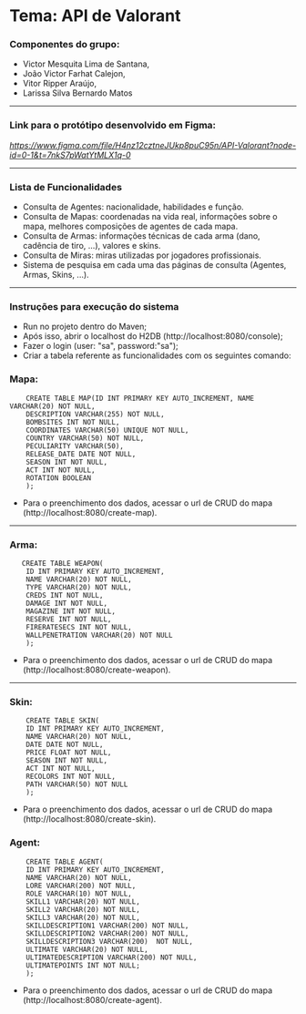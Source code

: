# **Tema: API de Valorant**
### Componentes do grupo:
* Victor Mesquita Lima de Santana,
* João Victor Farhat Calejon,
* Vitor Ripper Araújo,
* Larissa Silva Bernardo Matos
***
### Link para o protótipo desenvolvido em Figma:

*https://www.figma.com/file/H4nz12cztneJUkp8puC95n/API-Valorant?node-id=0-1&t=7nkS7pWatYtMLX1q-0*

***
### Lista de Funcionalidades

* Consulta de Agentes: nacionalidade, habilidades e função.
* Consulta de Mapas: coordenadas na vida real, informações sobre o mapa, melhores composições de agentes de cada mapa.
* Consulta de Armas: informações técnicas de cada arma (dano, cadência de tiro, ...), valores e skins.
* Consulta de Miras: miras utilizadas por jogadores profissionais.
* Sistema de pesquisa em cada uma das páginas de consulta (Agentes, Armas, Skins, ...).
***

### Instruções para execução do sistema
* Run no projeto dentro do Maven;
* Após isso, abrir o localhost do H2DB (http://localhost:8080/console); 
* Fazer o login (user: "sa", password:"sa");
* Criar a tabela referente as funcionalidades com os seguintes comando:

### Mapa:
```
    CREATE TABLE MAP(ID INT PRIMARY KEY AUTO_INCREMENT, NAME VARCHAR(20) NOT NULL,
    DESCRIPTION VARCHAR(255) NOT NULL,
    BOMBSITES INT NOT NULL,
    COORDINATES VARCHAR(50) UNIQUE NOT NULL,
    COUNTRY VARCHAR(50) NOT NULL,
    PECULIARITY VARCHAR(50),
    RELEASE_DATE DATE NOT NULL,
    SEASON INT NOT NULL,
    ACT INT NOT NULL,
    ROTATION BOOLEAN
    ); 
  ```
* Para o preenchimento dos dados, acessar o url de CRUD do mapa (http://localhost:8080/create-map).
***

### Arma:
```
   CREATE TABLE WEAPON(
    ID INT PRIMARY KEY AUTO_INCREMENT, 
    NAME VARCHAR(20) NOT NULL,
    TYPE VARCHAR(20) NOT NULL,
    CREDS INT NOT NULL,
    DAMAGE INT NOT NULL,
    MAGAZINE INT NOT NULL,
    RESERVE INT NOT NULL,
    FIRERATESECS INT NOT NULL,
    WALLPENETRATION VARCHAR(20) NOT NULL
    );
 ```
* Para o preenchimento dos dados, acessar o url de CRUD do mapa (http://localhost:8080/create-weapon).
***
### Skin:
```
    CREATE TABLE SKIN(
    ID INT PRIMARY KEY AUTO_INCREMENT, 
    NAME VARCHAR(20) NOT NULL,
    DATE DATE NOT NULL,
    PRICE FLOAT NOT NULL,
    SEASON INT NOT NULL,
    ACT INT NOT NULL,
    RECOLORS INT NOT NULL,
    PATH VARCHAR(50) NOT NULL
    );
 ```
 * Para o preenchimento dos dados, acessar o url de CRUD do mapa (http://localhost:8080/create-skin).

### Agent:
```
    CREATE TABLE AGENT(
    ID INT PRIMARY KEY AUTO_INCREMENT, 
    NAME VARCHAR(20) NOT NULL,
    LORE VARCHAR(200) NOT NULL,
    ROLE VARCHAR(10) NOT NULL,
    SKILL1 VARCHAR(20) NOT NULL,
    SKILL2 VARCHAR(20) NOT NULL,
    SKILL3 VARCHAR(20) NOT NULL,
    SKILLDESCRIPTION1 VARCHAR(200) NOT NULL,
    SKILLDESCRIPTION2 VARCHAR(200) NOT NULL,
    SKILLDESCRIPTION3 VARCHAR(200)  NOT NULL,
    ULTIMATE VARCHAR(20) NOT NULL,
    ULTIMATEDESCRIPTION VARCHAR(200) NOT NULL,
    ULTIMATEPOINTS INT NOT NULL;
    );
 ```
 * Para o preenchimento dos dados, acessar o url de CRUD do mapa (http://localhost:8080/create-agent).


